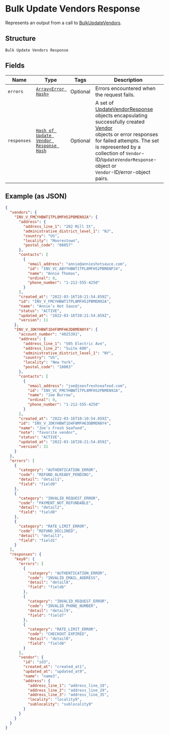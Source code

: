 
# Bulk Update Vendors Response

Represents an output from a call to [BulkUpdateVendors](../../doc/api/vendors.md#bulk-update-vendors).

## Structure

`Bulk Update Vendors Response`

## Fields

| Name | Type | Tags | Description |
|  --- | --- | --- | --- |
| `errors` | [`Array<Error Hash>`](../../doc/models/error.md) | Optional | Errors encountered when the request fails. |
| `responses` | [`Hash of Update Vendor Response Hash`](../../doc/models/update-vendor-response.md) | Optional | A set of [UpdateVendorResponse](entity:UpdateVendorResponse) objects encapsulating successfully created [Vendor](entity:Vendor)<br>objects or error responses for failed attempts. The set is represented by a collection of `Vendor`-ID/`UpdateVendorResponse`-object or<br>`Vendor`-ID/error-object pairs. |

## Example (as JSON)

```json
{
  "vendors": {
    "INV_V_FMCYHBWT1TPL8MFH52PBMEN92A": {
      "address": {
        "address_line_1": "202 Mill St",
        "administrative_district_level_1": "NJ",
        "country": "US",
        "locality": "Moorestown",
        "postal_code": "08057"
      },
      "contacts": [
        {
          "email_address": "annie@annieshotsauce.com",
          "id": "INV_VC_ABYYHBWT1TPL8MFH52PBMENPJ4",
          "name": "Annie Thomas",
          "ordinal": 0,
          "phone_number": "1-212-555-4250"
        }
      ],
      "created_at": "2022-03-16T10:21:54.859Z",
      "id": "INV_V_FMCYHBWT1TPL8MFH52PBMEN92A",
      "name": "Annie’s Hot Sauce",
      "status": "ACTIVE",
      "updated_at": "2022-03-16T20:21:54.859Z",
      "version": 11
    },
    "INV_V_JDKYHBWT1D4F8MFH63DBMEN8Y4": {
      "account_number": "4025391",
      "address": {
        "address_line_1": "505 Electric Ave",
        "address_line_2": "Suite 600",
        "administrative_district_level_1": "NY",
        "country": "US",
        "locality": "New York",
        "postal_code": "10003"
      },
      "contacts": [
        {
          "email_address": "joe@joesfreshseafood.com",
          "id": "INV_VC_FMCYHBWT1TPL8MFH52PBMEN92A",
          "name": "Joe Burrow",
          "ordinal": 0,
          "phone_number": "1-212-555-4250"
        }
      ],
      "created_at": "2022-03-16T10:10:54.859Z",
      "id": "INV_V_JDKYHBWT1D4F8MFH63DBMEN8Y4",
      "name": "Joe's Fresh Seafood",
      "note": "favorite vendor",
      "status": "ACTIVE",
      "updated_at": "2022-03-16T20:21:54.859Z",
      "version": 31
    }
  },
  "errors": [
    {
      "category": "AUTHENTICATION_ERROR",
      "code": "REFUND_ALREADY_PENDING",
      "detail": "detail1",
      "field": "field9"
    },
    {
      "category": "INVALID_REQUEST_ERROR",
      "code": "PAYMENT_NOT_REFUNDABLE",
      "detail": "detail2",
      "field": "field0"
    },
    {
      "category": "RATE_LIMIT_ERROR",
      "code": "REFUND_DECLINED",
      "detail": "detail3",
      "field": "field1"
    }
  ],
  "responses": {
    "key0": {
      "errors": [
        {
          "category": "AUTHENTICATION_ERROR",
          "code": "INVALID_EMAIL_ADDRESS",
          "detail": "detail8",
          "field": "field6"
        },
        {
          "category": "INVALID_REQUEST_ERROR",
          "code": "INVALID_PHONE_NUMBER",
          "detail": "detail9",
          "field": "field7"
        },
        {
          "category": "RATE_LIMIT_ERROR",
          "code": "CHECKOUT_EXPIRED",
          "detail": "detail0",
          "field": "field8"
        }
      ],
      "vendor": {
        "id": "id3",
        "created_at": "created_at1",
        "updated_at": "updated_at9",
        "name": "name3",
        "address": {
          "address_line_1": "address_line_19",
          "address_line_2": "address_line_29",
          "address_line_3": "address_line_35",
          "locality": "locality9",
          "sublocality": "sublocality9"
        }
      }
    }
  }
}
```

